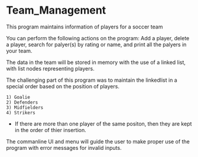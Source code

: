 # Team_Management
This program maintains information of players for a soccer team

You can perform the following actions on the program:
  Add a player, delete a player, search for palyer(s) by rating or name, and print all the palyers in your team.
  
The data in the team will be stored in memory with the use of a linked list, with list nodes representing
players. 

The challenging part of this program was to maintain the linkedlist in a special order based on the position of players. 
    
    1) Goalie
    2) Defenders
    3) Midfielders
    4) Strikers
  * If there are more than one player of the same positon, then they are kept in the order of thier insertion. 
  
 The commanline UI and menu will guide the user to make proper use of the program with error messages for invalid inputs.
